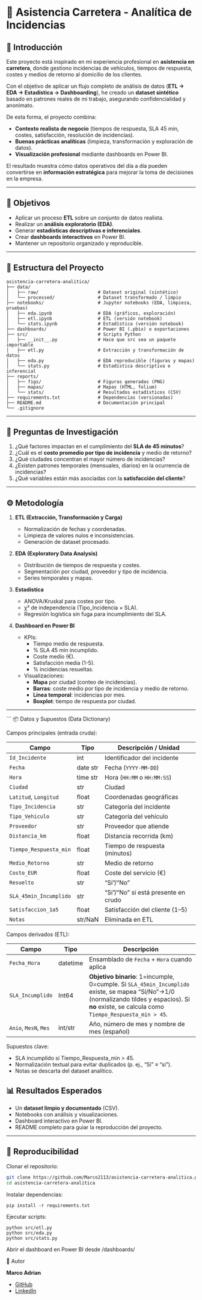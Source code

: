 # 🚗 Asistencia Carretera - Analítica de Incidencias  

## 📌 Introducción  

Este proyecto está inspirado en mi experiencia profesional en **asistencia en carretera**, donde gestiono incidencias de vehículos, tiempos de respuesta, costes y medios de retorno al domicilio de los clientes.  

Con el objetivo de aplicar un flujo completo de análisis de datos (**ETL → EDA → Estadística → Dashboarding**), he creado un **dataset sintético** basado en patrones reales de mi trabajo, asegurando confidencialidad y anonimato.  

De esta forma, el proyecto combina:  
- **Contexto realista de negocio** (tiempos de respuesta, SLA 45 min, costes, satisfacción, resolución de incidencias).  
- **Buenas prácticas analíticas** (limpieza, transformación y exploración de datos).  
- **Visualización profesional** mediante dashboards en Power BI.  

El resultado muestra cómo datos operativos del día a día pueden convertirse en **información estratégica** para mejorar la toma de decisiones en la empresa.  

---

## 🎯 Objetivos  

- Aplicar un proceso **ETL** sobre un conjunto de datos realista.  
- Realizar un **análisis exploratorio (EDA)**.  
- Generar **estadísticas descriptivas e inferenciales**.  
- Crear **dashboards interactivos** en Power BI.  
- Mantener un repositorio organizado y reproducible.  

---

## 📂 Estructura del Proyecto  
```
asistencia-carretera-analitica/
├── data/
│   ├── raw/                      # Dataset original (sintético)
│   └── processed/                # Dataset transformado / limpio
├── notebooks/                    # Jupyter notebooks (EDA, limpieza, pruebas)
│   ├── eda.ipynb                 # EDA (gráficos, exploración)
│   ├── etl.ipynb                 # ETL (versión notebook)
│   └── stats.ipynb               # Estadística (versión notebook)
├── dashboards/                   # Power BI (.pbix) o exportaciones
├── src/                          # Scripts Python
│   ├── __init__.py               # Hace que src sea un paquete importable
│   ├── etl.py                    # Extracción y transformación de datos
│   ├── eda.py                    # EDA reproducible (figuras y mapas)
│   └── stats.py                  # Estadística descriptiva e inferencial
├── reports/
│   ├── figs/                     # Figuras generadas (PNG)
│   ├── mapas/                    # Mapas (HTML, folium)
│   └── stats/                    # Resultados estadísticos (CSV)
├── requirements.txt              # Dependencias (versionadas)
├── README.md                     # Documentación principal
└── .gitignore

```

---

## 🔎 Preguntas de Investigación  

1. ¿Qué factores impactan en el cumplimiento del **SLA de 45 minutos**?  
2. ¿Cuál es el **costo promedio por tipo de incidencia** y medio de retorno?  
3. ¿Qué ciudades concentran el mayor número de incidencias?  
4. ¿Existen patrones temporales (mensuales, diarios) en la ocurrencia de incidencias?  
5. ¿Qué variables están más asociadas con la **satisfacción del cliente**?  

---

## ⚙️ Metodología  

1. **ETL (Extracción, Transformación y Carga)**  
   - Normalización de fechas y coordenadas.  
   - Limpieza de valores nulos e inconsistencias.  
   - Generación de dataset procesado.  

2. **EDA (Exploratory Data Analysis)**  
   - Distribución de tiempos de respuesta y costes.  
   - Segmentación por ciudad, proveedor y tipo de incidencia.  
   - Series temporales y mapas.

3. **Estadística**  
   - ANOVA/Kruskal para costes por tipo.
   - χ² de independencia (Tipo_Incidencia × SLA).
   - Regresión logística sin fuga para incumplimiento del SLA. 

4. **Dashboard en Power BI**  
   - KPIs:  
     - Tiempo medio de respuesta.  
     - % SLA 45 min incumplido.  
     - Coste medio (€).  
     - Satisfacción media (1-5).  
     - % incidencias resueltas.  
   - Visualizaciones:  
     - **Mapa** por ciudad (conteo de incidencias).  
     - **Barras**: coste medio por tipo de incidencia y medio de retorno.  
     - **Línea temporal**: incidencias por mes.  
     - **Boxplot**: tiempo de respuesta por ciudad.  

---
´´´
📦 Datos y Supuestos (Data Dictionary)

Campos principales (entrada cruda):

| Campo                  | Tipo     | Descripción / Unidad                |
| ---------------------- | -------- | ----------------------------------- |
| `Id_Incidente`         | int      | Identificador del incidente         |
| `Fecha`                | date str | Fecha (`YYYY-MM-DD`)                |
| `Hora`                 | time str | Hora (`HH:MM` o `HH:MM:SS`)         |
| `Ciudad`               | str      | Ciudad                              |
| `Latitud`, `Longitud`  | float    | Coordenadas geográficas             |
| `Tipo_Incidencia`      | str      | Categoría del incidente             |
| `Tipo_Vehiculo`        | str      | Categoría del vehículo              |
| `Proveedor`            | str      | Proveedor que atiende               |
| `Distancia_km`         | float    | Distancia recorrida (km)            |
| `Tiempo_Respuesta_min` | float    | Tiempo de respuesta (minutos)       |
| `Medio_Retorno`        | str      | Medio de retorno                    |
| `Costo_EUR`            | float    | Coste del servicio (€)              |
| `Resuelto`             | str      | “Sí”/“No”                           |
| `SLA_45min_Incumplido` | str      | “Sí”/“No” si está presente en crudo |
| `Satisfaccion_1a5`     | float    | Satisfacción del cliente (1–5)      |
| `Notas`                | str/NaN  | Eliminada en ETL                    |

Campos derivados (ETL):

| Campo                 | Tipo     | Descripción                                                                                                                                                                                         |
| --------------------- | -------- | --------------------------------------------------------------------------------------------------------------------------------------------------------------------------------------------------- |
| `Fecha_Hora`          | datetime | Ensamblado de `Fecha` + `Hora` cuando aplica                                                                                                                                                        |
| `SLA_Incumplido`      | Int64    | **Objetivo binario**: 1=incumple, 0=cumple. Si `SLA_45min_Incumplido` existe, se mapea “Sí/No”→1/0 (normalizando tildes y espacios). Si **no** existe, se calcula como `Tiempo_Respuesta_min > 45`. |
| `Anio`, `MesN`, `Mes` | int/str  | Año, número de mes y nombre de mes (español)                                                                                                                                                        |


Supuestos clave:
- SLA incumplido si Tiempo_Respuesta_min > 45.
- Normalización textual para evitar duplicados (p. ej., “Sí” ≡ “si”).
- Notas se descarta del dataset analítico.


## 📊 Resultados Esperados  

- Un **dataset limpio y documentado** (CSV).  
- Notebooks con análisis y visualizaciones.  
- Dashboard interactivo en Power BI.  
- README completo para guiar la reproducción del proyecto.  

---

## 🚀 Reproducibilidad  

Clonar el repositorio:  

```bash
git clone https://github.com/Marco2113/asistencia-carretera-analitica.git
cd asistencia-carretera-analitica
```

Instalar dependencias:

````
pip install -r requirements.txt
````

Ejecutar scripts:
 
 ````
python src/etl.py
python src/eda.py
python src/stats.py
````

Abrir el dashboard en Power BI desde /dashboards/

👤 Autor  

**Marco Adrian**  

- [GitHub](https://github.com/Marco2113)  
- [LinkedIn](https://www.linkedin.com/in/marco-adrian-5b1bb4279/)  

